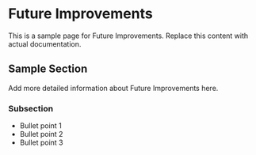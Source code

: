 # Future Improvements

This is a sample page for Future Improvements. Replace this content with actual documentation.

## Sample Section

Add more detailed information about Future Improvements here.

### Subsection

- Bullet point 1
- Bullet point 2
- Bullet point 3
